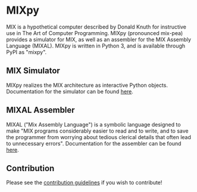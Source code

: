 # MIXpy
MIX is a hypothetical computer described by Donald Knuth for
instructive use in The Art of Computer Programming. MIXpy (pronounced
mix-pea) provides a simulator for MIX, as well as an assembler for the
MIX Assembly Language (MIXAL). MIXpy is written in Python 3, and is
available through PyPI as "mixpy".

## MIX Simulator 
MIXpy realizes the MIX architecture as interactive Python objects.
Documentation for the simulator can be found
[here](docs/simulator/simulator.md).

## MIXAL Assembler
MIXAL ("Mix Assembly Language") is a symbolic language designed to
make "MIX programs considerably easier to read and to write, and to
save the programmer from worrying about tedious clerical details that
often lead to unnecessary errors". Documentation for the assembler can
be found [here](docs/assembler/assembler.md).

## Contribution

Please see the [contribution guidelines](contribution.md) if you
wish to contribute!
